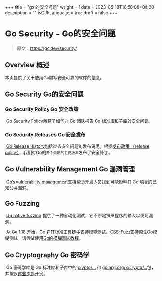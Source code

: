 +++
title = "go 的安全问题"
weight = 1
date = 2023-05-18T16:50:08+08:00
description = ""
isCJKLanguage = true
draft = false
+++
# Go Security - Go的安全问题

> 原文：https://go.dev/security/

## Overview 概述

本页提供了关于使用Go编写安全可靠的软件的信息。

## Go Security Go的安全问题

### Go Security Policy  Go 安全政策

​	[Go Security Policy](../GoSecurityPolicy)解释了如何向 Go 团队报告 Go 标准库和子库的安全问题。

### Go Security Releases Go 安全发布

​	[Go Release History](../../../References/ReleaseHistory)包括过去安全问题的发布说明。根据[发布政策 （release policy）](../../../References/ReleaseHistory#release-policy)，我们对Go的`两个最新的主要版本`发布了安全补丁。

## Go Vulnerability Management Go 漏洞管理

​	[Go’s vulnerability management](./GoVulnerabilityManagement)支持帮助开发人员找到可能影响其 Go 项目的已知公共漏洞。

## Go Fuzzing

​	[Go native fuzzing](../../UsingAndUnderstandingGo/Fuzzing) 提供了一种自动化测试，它不断地操纵程序的输入以发现漏洞。

​	从 Go 1.18 开始，Go 在其标准工具链中支持模糊测试。[OSS-Fuzz](https://google.github.io/oss-fuzz/getting-started/new-project-guide/go-lang/#native-go-fuzzing-support)支持原生Go模糊测试。请尝试使用[Go的模糊测试教程](../../GettingStarted/TutorialGettingStartedWithFuzzing_)。

## Go Cryptography Go 密码学

​	Go 密码学库是 Go 标准库和子库中的 [crypto/…](https://pkg.go.dev/crypto) 和 [golang.org/x/crypto/…](https://pkg.go.dev/golang.org/x/crypto)包，并按照[这些原则](https://go.googlesource.com/proposal/+/master/design/cryptography-principles.md)开发。